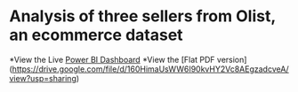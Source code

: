 # Analysis of three sellers from Olist, an ecommerce dataset

*View the Live [Power BI Dashboard](https://app.powerbi.com/reportEmbed?reportId=1fa7130c-72bb-4038-80bf-452475d41ac6&autoAuth=true&ctid=820acc96-c07b-4b97-a193-90181f5af284)
*View the [Flat PDF version] (https://drive.google.com/file/d/160HimaUsWW6I90kvHY2Vc8AEgzadcveA/view?usp=sharing)
